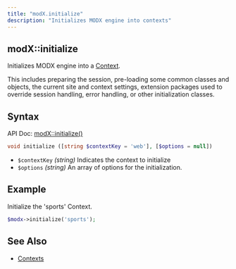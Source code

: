 ```yaml
---
title: "modX.initialize"
description: "Initializes MODX engine into contexts"
---
```


## modX::initialize

Initializes MODX engine into a [Context](building-sites/contexts "Contexts").

This includes preparing the session, pre-loading some common classes and objects, the current site and context settings, extension packages used to override session handling, error handling, or other initialization classes.

## Syntax

API Doc: [modX::initialize()](http://api.modx.com/revolution/2.2/db_core_model_modx_modx.class.html#%5CmodX::initialize())

``` php
void initialize ([string $contextKey = 'web'], [$options = null])
```

- `$contextKey` _(string)_ Indicates the context to initialize
- `$options` _(string)_ An array of options for the initialization.

## Example

Initialize the 'sports' Context.

``` php
$modx->initialize('sports');
```

## See Also

- [Contexts](building-sites/contexts "Contexts")
